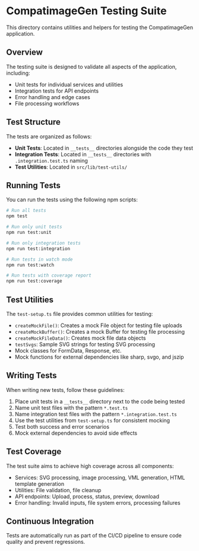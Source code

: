 # CompatimageGen Testing Suite

This directory contains utilities and helpers for testing the CompatimageGen application.

## Overview

The testing suite is designed to validate all aspects of the application, including:

- Unit tests for individual services and utilities
- Integration tests for API endpoints
- Error handling and edge cases
- File processing workflows

## Test Structure

The tests are organized as follows:

- **Unit Tests**: Located in `__tests__` directories alongside the code they test
- **Integration Tests**: Located in `__tests__` directories with `.integration.test.ts` naming
- **Test Utilities**: Located in `src/lib/test-utils/`

## Running Tests

You can run the tests using the following npm scripts:

```bash
# Run all tests
npm test

# Run only unit tests
npm run test:unit

# Run only integration tests
npm run test:integration

# Run tests in watch mode
npm run test:watch

# Run tests with coverage report
npm run test:coverage
```

## Test Utilities

The `test-setup.ts` file provides common utilities for testing:

- `createMockFile()`: Creates a mock File object for testing file uploads
- `createMockBuffer()`: Creates a mock Buffer for testing file processing
- `createMockFileData()`: Creates mock file data objects
- `testSvgs`: Sample SVG strings for testing SVG processing
- Mock classes for FormData, Response, etc.
- Mock functions for external dependencies like sharp, svgo, and jszip

## Writing Tests

When writing new tests, follow these guidelines:

1. Place unit tests in a `__tests__` directory next to the code being tested
2. Name unit test files with the pattern `*.test.ts`
3. Name integration test files with the pattern `*.integration.test.ts`
4. Use the test utilities from `test-setup.ts` for consistent mocking
5. Test both success and error scenarios
6. Mock external dependencies to avoid side effects

## Test Coverage

The test suite aims to achieve high coverage across all components:

- Services: SVG processing, image processing, VML generation, HTML template generation
- Utilities: File validation, file cleanup
- API endpoints: Upload, process, status, preview, download
- Error handling: Invalid inputs, file system errors, processing failures

## Continuous Integration

Tests are automatically run as part of the CI/CD pipeline to ensure code quality and prevent regressions.